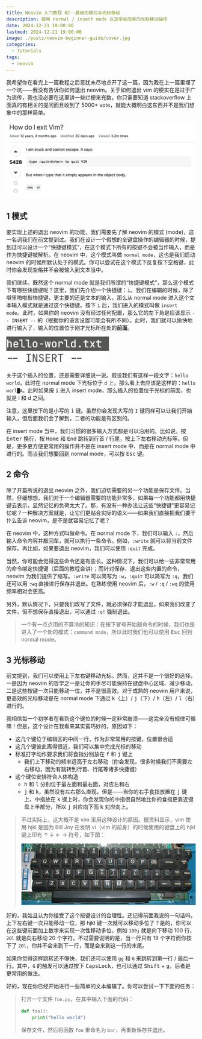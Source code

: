 ```yaml
---
title: Neovim 入门教程 02——基础的模式与光标移动
description: 使用 normal / insert mode 以及学会简单的光标移动操作
date: 2024-12-21 19:00:00
lastmod: 2024-12-21 19:00:00
image: ./posts/neovim-beginner-guide/cover.jpg
categories:
  - Tutorials
tags:
  - neovim
---
```


我希望你在看完上一篇教程之后意犹未尽地点开了这一篇，因为我在上一篇里埋了一个坑——我没有告诉你如何退出 neovim。关于如何退出 vim 的梗实在是过于广为流传，我也没必要在这里讲一些烂梗来充数，你只需要知道 stackoverflow 上面真的有相关的提问而且收到了 5000+ vote，就能大概明白这东西并不是我们想象中的那样简单。

![](exit-vim.jpg)

## 1 模式

要实现上述的退出 neovim 的功能，我们需要先了解 neovim 的模式 (mode)，这一名词我们在前文提到过。我们在设计一个假想的全键盘操作的编辑器的时候，提到过可以设计一个“快捷键模式”，在这个模式下所有的按键不会被当作输入，而是作为快捷键被解析。在 neovim 中，这个模式叫做 `normal mode`，这也是我们启动 neovim 的时候所默认处于的模式。你可以尝试在这个模式下反复按下空格键，此时你会发现空格并不会被输入到文本当中。

我们继续。既然这个 normal mode 就是我们所谓的“快捷键模式”，那么这个模式下有哪些快捷键呢？这里，我们先介绍一个快捷键：<kbd>i</kbd>。我们在编辑的时候，除了噼里啪啦敲快捷键，更主要的还是文本的输入，那么从 normal mode 进入这个文本输入模式就是通过这个快捷键。按下 <kbd>i</kbd> 后，我们进入的模式叫做 `insert mode`。此时，如果你的 neovim 没有经过任何配置，那么它的左下角是应该显示 `-- INSERT --` 的（根据你的语言设置可能会有所不同）。此时，我们就可以愉快地进行输入了，输入的位置位于刚才光标所在处的**前面**。

![](insert-mode.jpg)

关于这个插入的位置，还是需要详细说一说。假设我们有这样一段文字：`hello world`，此时在 normal mode 下光标位于 `d` 上，那么看上去应该是这样的：`hello worl█A`。此时如果按 <kbd>i</kbd> 进入 insert mode，那么插入的位置位于光标的前面，也就是 l 和 d 之间。

注意，这里按下的是小写的 <kbd>i</kbd> 键。虽然你会发现大写的 <kbd>I</kbd> 键同样可以让我们开始输入，但后面我们会了解到，二者的功能是有区别的。

在 insert mode 当中，我们习惯的很多输入方式都是可以沿用的。比如说，按 <kbd>Enter</kbd> 换行，按 <kbd>Home</kbd> 和 <kbd>End</kbd> 跳转到行首 / 行尾，按上下左右移动光标等。但是，更多更方便更常用的操作并不是在 insert mode 中、而是在 normal mode 中进行的。而当我们想要回到 normal mode，可以按 <kbd>Esc</kbd> 键。

## 2 命令

除了开篇所说的退出 neovim 之外，我们迫切需要的另一个功能是保存文件。当然，仔细想想，我们对于一个编辑器需要的功能非常多，如果每一个功能都用快捷键去表示，显然记忆的负荷太大了。那，有没有一种办法让这些“快捷键”更容易记忆呢？一种解决方案就是，让它们更贴合实际的语义——如果我们直接把我们要干什么告诉 neovim，是不是就容易记忆了呢？

在 neovim 中，这种方式叫做命令。在 normal mode 下，我们可以输入 `:`，然后输入命令内容并敲回车，就可以执行一条命令。例如，`:write` 就可以将当前文件保存。再比如，如果要退出 neovim，我们可以使用 `:quit` 完成。

当然，你可能会觉得这些命令还是有些长。这种情况下，我们可以给一些非常常用的命令绑定快捷键（后面的教程会讲）；而针对保存、退出这些内置的命令，neovim 为我们提供了缩写。`:write` 可以简写为 `:w`，`:quit` 可以简写为 `:q`，我们还可以用 `:wq` 直接进行保存并退出。在熟练使用 neovim 后，`:w` / `:q` / `:wq` 的使用频率相对会更高。

另外，默认情况下，只要我们改写了文件，就必须保存才能退出。如果我们改变了文件，但不想保存直接退出，可以通过 `:q!` 强制退出。

> 一个有一点点用的不算冷的知识：在按下冒号开始敲命令的时候，我们也是进入了一个新的模式：`command mode`，所以此时我们也可以使用 <kbd>Esc</kbd> 回到 normal mode。

## 3 光标移动

前文提到，我们可以使用上下左右键移动光标。然而，这并不是一个很好的选择，一是因为 neovim 的哲学之一是让你的手尽可能保持在键盘中心区域、减少移动，二是这些按键一次只能移动一位，并不是很高效。对于成熟的 neovim 用户来说，更高效的光标移动是在 normal mode 下通过 <kbd>k</kbd>（上）/ <kbd>j</kbd>（下）/ <kbd>h</kbd>（左）/ <kbd>l</kbd>（右）进行的。

我相信每一个初学者在看到这个键位的时候一定非常崩溃——这完全没有规律可循嘛！但是，这个设计在我看来其实蛮巧妙的，原因如下：

- 这几个键位于编辑区的中间一行，作为非常常用的按键，位置很合适
- 这几个键彼此离得很近，我们可以集中完成光标的移动
- 标准打字动作要求我们将食指分别放在 <kbd>f</kbd> 和 <kbd>j</kbd> 键上
  - 我们上下移动的频率远高于左右移动（你会发现，很多时候我们不需要左右移动，因为有跳转到行首、行尾等诸多快捷键）
- 这个键位安排符合人体构造
  - <kbd>h</kbd> 和 <kbd>l</kbd> 分别位于最左面和最右面，对应左和右
  - <kbd>j</kbd> 和 <kbd>k</kbd>，虽然没有左右那么直观，但是——当你的右手食指放置在 <kbd>j</kbd> 键上、中指放在 <kbd>k</kbd> 键上时，你会发现你的中指很自然地比你的食指更靠近键盘上半部分，所以 <kbd>j</kbd> 对应向下而 <kbd>k</kbd> 对应向上。

> 不过实际上，这大概不是 vim 采用这种设计的原因。据资料显示，vim 使用 hjkl 是因为 Bill Joy 在发明 vi（vim 的前身）的时候使用的键盘上的 hjkl 键上印有 ↑ ↓ ← → 符号，如下图：
>
> ![](keyboard.jpg)

好的，我姑且认为你接受了这个按键设计的合理性。还记得前面我说的一句话吗，上下左右键一次只能移动一位，那 hjkl 键一次就可以移动多位了？是的，你可以在这些键前面加上数字来实现一次性移动多位，例如 `100j` 就是向下移动 100 行，`20l` 就是向右移动 20 个字符。不过需要说明的是，当一行只有 19 个字符而你按下了 `20l`，你并不会来到下一行，而是会来到这一行的末尾。

如果你觉得这样跳转还不够快，我们还可以使用 `gg` 和 `G` 来跳转到第一行 / 最后一行。其中，`G` 的触发可以通过按下 <kbd>CapsLock</kbd>，也可以通过 <kbd>Shift</kbd> + <kbd>g</kbd>，后者是更常用的做法。

好的，现在你已经开始进行一些简单的文本编辑了。你可以尝试一下下面的任务：

> 打开一个文件 `foo.py`，在其中输入下面的代码：
>
> ```python
> def foo():
>     print("hello world")
> ```
>
> 保存文件，然后将函数 `foo` 重命名为 `bar`，再重新保存并退出。
